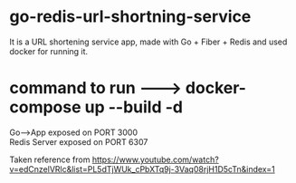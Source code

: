 # go-redis-url-shortning-service


It is a URL shortening service app, made with Go + Fiber + Redis and used docker for running it. <br/>

# command to run ---> docker-compose up --build -d <br/>

Go-->App exposed on PORT 3000 <br/>
Redis Server exposed on PORT 6307 <br/>

Taken reference from https://www.youtube.com/watch?v=edCnzelVRlc&list=PL5dTjWUk_cPbXTq9j-3Vaq08rjH1D5cTn&index=1
